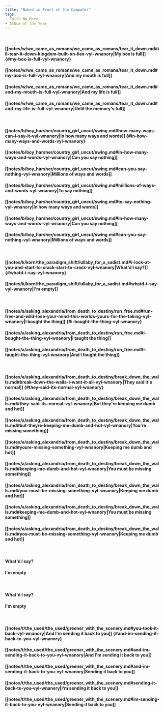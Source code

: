 ```yaml
---
title: "Naked in Front of the Computer"
tags:
- Faith No More
- Album of the Year
---
```

&nbsp;
#### [[notes/w/we_came_as_romans/we_came_as_romans/tear_it_down.md#ill-tear-it-down-kingdom-built-on-lies-vyl-wnanory|My box is full]] {#my-box-is-full-vyl-wnanory}
#### [[notes/w/we_came_as_romans/we_came_as_romans/tear_it_down.md#my-box-is-full-vyl-wnanory|And my mouth is full]]
#### [[notes/w/we_came_as_romans/we_came_as_romans/tear_it_down.md#and-my-mouth-is-full-vyl-wnanory|And my life is full]]
#### [[notes/w/we_came_as_romans/we_came_as_romans/tear_it_down.md#and-my-life-is-full-vyl-wnanory|Until the memory's full]]
&nbsp;
#### [[notes/b/boy_harsher/country_girl_uncut/swing.md#how-many-ways-can-i-say-it-vyl-wnanory|In how many ways and words]] {#in-how-many-ways-and-words-vyl-wnanory}
#### [[notes/b/boy_harsher/country_girl_uncut/swing.md#in-how-many-ways-and-words-vyl-wnanory|Can you say nothing]]
#### [[notes/b/boy_harsher/country_girl_uncut/swing.md#can-you-say-nothing-vyl-wnanory|Millions of ways and words]]
#### [[notes/b/boy_harsher/country_girl_uncut/swing.md#millions-of-ways-and-words-vyl-wnanory|To say nothing]]
#### [[notes/b/boy_harsher/country_girl_uncut/swing.md#to-say-nothing-vyl-wnanory|In how many ways and words]]
#### [[notes/b/boy_harsher/country_girl_uncut/swing.md#in-how-many-ways-and-words-vyl-wnanory|Can you say nothing]]
#### [[notes/b/boy_harsher/country_girl_uncut/swing.md#can-you-say-nothing-vyl-wnanory|Millions of ways and words]]
&nbsp;
#### [[notes/k/korn/the_paradigm_shift/lullaby_for_a_sadist.md#i-look-at-you-and-start-to-crack-start-to-crack-vyl-wnanory|What'd I say?]] {#whatd-i-say-vyl-wnanory}
#### [[notes/k/korn/the_paradigm_shift/lullaby_for_a_sadist.md#whatd-i-say-vyl-wnanory|I'm empty]]
&nbsp;
#### [[notes/a/asking_alexandria/from_death_to_destiny/run_free.md#run-free-and-wild-lose-your-mind-this-worlds-yours-for-the-taking-vyl-wnanory|I bought the thing]] {#i-bought-the-thing-vyl-wnanory}
#### [[notes/a/asking_alexandria/from_death_to_destiny/run_free.md#i-bought-the-thing-vyl-wnanory|I taught the thing]]
#### [[notes/a/asking_alexandria/from_death_to_destiny/run_free.md#i-taught-the-thing-vyl-wnanory|And I fought the thing]]
&nbsp;
#### [[notes/a/asking_alexandria/from_death_to_destiny/break_down_the_walls.md#break-down-the-walls-i-want-it-all-vyl-wnanory|They said it's normal]] {#they-said-its-normal-vyl-wnanory}
#### [[notes/a/asking_alexandria/from_death_to_destiny/break_down_the_walls.md#they-said-its-normal-vyl-wnanory|But they're keeping me dumb and hot]]
#### [[notes/a/asking_alexandria/from_death_to_destiny/break_down_the_walls.md#but-theyre-keeping-me-dumb-and-hot-vyl-wnanory|You're missing something]]
#### [[notes/a/asking_alexandria/from_death_to_destiny/break_down_the_walls.md#youre-missing-something-vyl-wnanory|Keeping me dumb and hot]]
#### [[notes/a/asking_alexandria/from_death_to_destiny/break_down_the_walls.md#keeping-me-dumb-and-hot-vyl-wnanory|You must be missing something]]
#### [[notes/a/asking_alexandria/from_death_to_destiny/break_down_the_walls.md#you-must-be-missing-something-vyl-wnanory|Keeping me dumb and hot]]
#### [[notes/a/asking_alexandria/from_death_to_destiny/break_down_the_walls.md#keeping-me-dumb-and-hot-vyl-wnanory|You must be missing something]]
#### [[notes/a/asking_alexandria/from_death_to_destiny/break_down_the_walls.md#you-must-be-missing-something-vyl-wnanory|Keeping me dumb and hot]]
&nbsp;
#### What'd I say?
#### I'm empty
&nbsp;
#### What'd I say?
#### I'm empty
&nbsp;
#### [[notes/t/the_used/the_used/greener_with_the_scenery.md#you-took-it-back-vyl-wnanory|And I'm sending it back to you]] {#and-im-sending-it-back-to-you-vyl-wnanory}
#### [[notes/t/the_used/the_used/greener_with_the_scenery.md#and-im-sending-it-back-to-you-vyl-wnanory|And I'm sending it back to you]]
#### [[notes/t/the_used/the_used/greener_with_the_scenery.md#and-im-sending-it-back-to-you-vyl-wnanory|Sending it back to you]]
#### [[notes/t/the_used/the_used/greener_with_the_scenery.md#sending-it-back-to-you-vyl-wnanory|I'm sending it back to you]]
#### [[notes/t/the_used/the_used/greener_with_the_scenery.md#im-sending-it-back-to-you-vyl-wnanory|Sending it back to you]]
